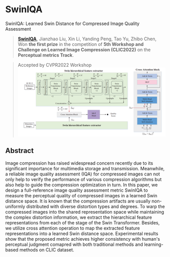 # SwinIQA
SwinIQA: Learned Swin Distance for Compressed Image Quality Assessment
> [**SwinIQA**](https://arxiv.org/abs/2205.04264), Jianzhao Liu, Xin Li, Yanding Peng, Tao Yu, Zhibo Chen,        
> Won **the first prize** in the competition of **5th Workshop and Challenge on Learned Image Compression (CLIC2022)** on the **Perceptual metrics Track**.

> Accepted by CVPR2022 Workshop 
![image](https://github.com/USTC-IMCL/SwinIQA/blob/main/fig/SwinIQA.png)

## Abstract
Image compression has raised widespread concern recently due to its significant importance for multimedia storage and transmission. Meanwhile, a reliable image quality assessment (IQA) for compressed images can not only help to verify the performance of various compression algorithms but also help to guide the compression optimization in turn. In this paper, we design a full-reference image quality assessment metric SwinIQA to measure the perceptual quality of compressed images in a learned Swin distance space. It is known that the compression artifacts are usually non-uniformly distributed with diverse distortion types and degrees. To warp the compressed images into the shared representation space while maintaining the complex distortion information, we extract the hierarchical feature representations from each of the stage of the Swin Transformer. Besides, we utilize cross attention operation to map the extracted feature representations into a learned Swin distance space. Experimental results show that the proposed metric achieves higher consistency with human's perceptual judgment comapred with both traditional methods and learning-based methods on CLIC dataset.



